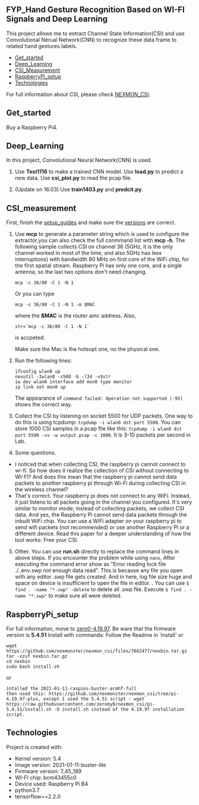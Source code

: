 ## FYP_Hand Gesture Recognition Based on WI-FI Signals and Deep Learning
This project allows me to extract Channel State Information(CSI) and use Convolutional Nerual Network(CNN) to recognize these data frame to related hand gestures labels.
* [Get_started](#get_started)
* [Deep_Learning](#deep_learning)
* [CSI_Measurement](#csi_measurement)
* [RaspberryPi_setup](#raspberrypi_setup)
* [Technologies](#technologies)

For full information about CSI, please check [NEXMON_CSI](https://github.com/seemoo-lab/nexmon_csi).

## Get_started
Buy a Raspberry Pi4.
	
## Deep_Learning
In this project, Convolutional Neural Network(CNN) is used. 

1. Use **Test1116** to make a trained CNN model. Use **load.py** to predict a new data. Use **csi_plot.py** to read the pcap file.

2. (Update on 16.03) Use **train1403.py** and **predcit.py**.

## CSI_measurement  
First, finish the [setup_guides](#setup) and make sure the [versions](#technologies) are correct.

1. Use **mcp** to generate a parameter string which is used to configure the extractor,you can also check the full conmmand list with **mcp -h**. The following sample  collects    CSI on channel 36 (5GHz, it is the only channel worked in most of the time, and also 5GHz has less interruptions) with bandwidth 80 MHz on first core of the WiFi chip, for the  first spatial stream. Raspberry Pi has only one core, and a single antenna, so the last two options don't need changing.
   ```
   mcp -c 36/80 -C 1 -N 1
   ```
   Or you can type
   ```
   mcp -c 36/80 -C 1 -N 1 -m $MAC 	
   ```
   where the **$MAC** is the router amc address.
   Also, 
   ```
   str=`mcp -c 36/80 -C 1 -N 1`
   ```
   is accpeted.
   
   Make sure the Mac is the hotsopt one, no the physical one.
2. Run the following lines:
   ```
   ifconfig wlan0 up
   nexutil -Iwlan0 -s500 -b -l34 -v$str
   iw dev wlan0 interface add mon0 type monitor
   ip link set mon0 up
   ```
   The appearance of ```command failed: Operation not supported (-95)``` shows the correct way.
   
3. Collect the CSI by listening on socket 5500 for UDP packets. One way to do this is using tcpdump: ```tcpdump -i wlan0 dst port 5500```. You can store 1000 CSI samples in a pcap file like this: ```tcpdump -i wlan0 dst port 5500 -vv -w output.pcap -c 1000```. It is 3-10 packets per second in Lab.

4. Some questions.
- I noticed that when collecting CSI, the raspberry pi cannot connect to wi-fi. So how does it realize the collection of CSI without connecting to WI-FI? And does this mean that the raspberry pi cannot send data packets to another raspberry pi through Wi-Fi during collecting CSI in the wireless channel?
- That's correct. Your raspberry pi does not connect to any WiFi. Instead, it just listens to all packets going in the channel you configured. It's very similar to monitor mode; instead of collecting packets, we collect CSI data. And yes, the Raspberry Pi cannot send data packets through the inbuilt WiFi chip. You can use a WiFi adapter on your raspberry pi to send wifi packets (not recommended) or use another Raspberry Pi or a different device. Read this paper for a deeper understanding of how the tool works: Free your CSI.

5. Other. You can use **run.sh** directly to replace the command lines in above steps. If you encounter the problem while using ```nano```, After executing the command error show as "Error reading lock file ./..env.swp not enough data read". This is because any file you open with any editor .swp file gets created. And in here, log file size huge and space on device is insufficient to open the file in editor. . You can use ```$ find . -name "*.swp" -delete``` to delete all .swp file. Execute ```$ find . -name "*.swp"``` to make sure all were deleted.

## RaspberryPi_setup
For full information, move to [zero0-4.19.97](https://github.com/nexmonster/nexmon_csi/tree/pi-4.19.97). Be ware that the firmware version is **5.4.51**
Install with commands:
Follow the Readme in 'install'
or
```
wget https://github.com/nexmonster/nexmon_csi/files/7662477/nexbin.tar.gz
tar -xzvf nexbin.tar.gz
cd nexbin
sudo bash install.sh
```
or
```
intalled the 2021-01-11-raspios-buster-armhf-full
then used this: https://github.com/nexmonster/nexmon_csi/tree/pi-4.19.97-plus, except I used the 5.4.51 script - wget https://raw.githubusercontent.com/zeroby0/nexmon_csi/pi-5.4.51/install.sh -O install.sh instead of the 4.19.97 installation script.
```
## Technologies
Project is created with:
* Kernel version: 5.4
* Image version: 2021-01-11-buster-lite
* Firmware version: 7_45_189 
* WI-FI chip: bcm43455c0
* Device used: Raspberry Pi B4
* python3.7
* tensorflow==2.2.0	



